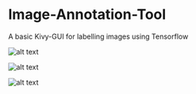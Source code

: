 # Image-Annotation-Tool
A basic Kivy-GUI for labelling images using Tensorflow

![alt text](https://raw.githubusercontent.com/antrix99/Image-Annotaion-Tool/master/imgs/im1.jpg?raw=true "Optional Title")

![alt text](https://raw.githubusercontent.com/antrix99/Image-Annotaion-Tool/master/imgs/img2.jpg?raw=true "Optional Title")

![alt text](https://raw.githubusercontent.com/antrix99/Image-Annotaion-Tool/master/imgs/im3.jpg?raw=true "Optional Title")

